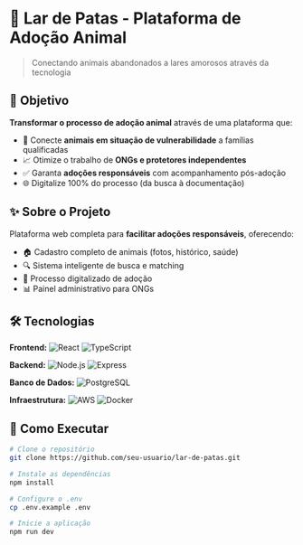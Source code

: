 # 🐾 Lar de Patas - Plataforma de Adoção Animal

> Conectando animais abandonados a lares amorosos através da tecnologia

## 🎯 Objetivo
**Transformar o processo de adoção animal** através de uma plataforma que:
- 🔗 Conecte **animais em situação de vulnerabilidade** a famílias qualificadas
- 📈 Otimize o trabalho de **ONGs e protetores independentes**
- ✅ Garanta **adoções responsáveis** com acompanhamento pós-adoção
- 🌐 Digitalize 100% do processo (da busca à documentação)

## ✨ Sobre o Projeto
Plataforma web completa para **facilitar adoções responsáveis**, oferecendo:
- 🏠 Cadastro completo de animais (fotos, histórico, saúde)
- 🔍 Sistema inteligente de busca e matching
- 📲 Processo digitalizado de adoção
- 📊 Painel administrativo para ONGs

## 🛠 Tecnologias
**Frontend:**
![React](https://img.shields.io/badge/-React-61DAFB?logo=react&logoColor=white)
![TypeScript](https://img.shields.io/badge/-TypeScript-3178C6?logo=typescript&logoColor=white)

**Backend:**
![Node.js](https://img.shields.io/badge/-Node.js-339933?logo=node.js&logoColor=white)
![Express](https://img.shields.io/badge/-Express-000000?logo=express&logoColor=white)

**Banco de Dados:**
![PostgreSQL](https://img.shields.io/badge/-PostgreSQL-4169E1?logo=postgresql&logoColor=white)

**Infraestrutura:**
![AWS](https://img.shields.io/badge/-AWS-232F3E?logo=amazon-aws&logoColor=white)
![Docker](https://img.shields.io/badge/-Docker-2496ED?logo=docker&logoColor=white)

## 🚀 Como Executar
```bash
# Clone o repositório
git clone https://github.com/seu-usuario/lar-de-patas.git

# Instale as dependências
npm install

# Configure o .env
cp .env.example .env

# Inicie a aplicação
npm run dev
